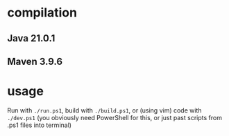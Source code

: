 # compilation

## Java 21.0.1

## Maven 3.9.6


# usage

Run with `./run.ps1`, build with `./build.ps1`, or (using vim) code with `./dev.ps1` (you obviously need PowerShell for this, or just past scripts from .ps1 files into terminal)
